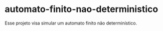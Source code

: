 # automato-finito-nao-deterministico
Esse projeto visa simular um automato finito não determinístico.
